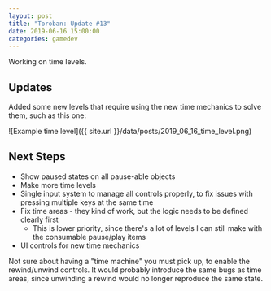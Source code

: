 ```yaml
---
layout: post
title: "Toroban: Update #13"
date: 2019-06-16 15:00:00
categories: gamedev
---
```


Working on time levels.

## Updates

Added some new levels that require using the new time mechanics to solve them, such as this one:

![Example time level]({{ site.url }}/data/posts/2019_06_16_time_level.png)

## Next Steps

* Show paused states on all pause-able objects
* Make more time levels
* Single input system to manage all controls properly, to fix issues with pressing multiple keys at the same time
* Fix time areas - they kind of work, but the logic needs to be defined clearly first
  * This is lower priority, since there's a lot of levels I can still make with the consumable pause/play items
* UI controls for new time mechanics

Not sure about having a "time machine" you must pick up, to enable the rewind/unwind controls. It would probably introduce the same bugs as time areas, since unwinding a rewind would no longer reproduce the same state.
